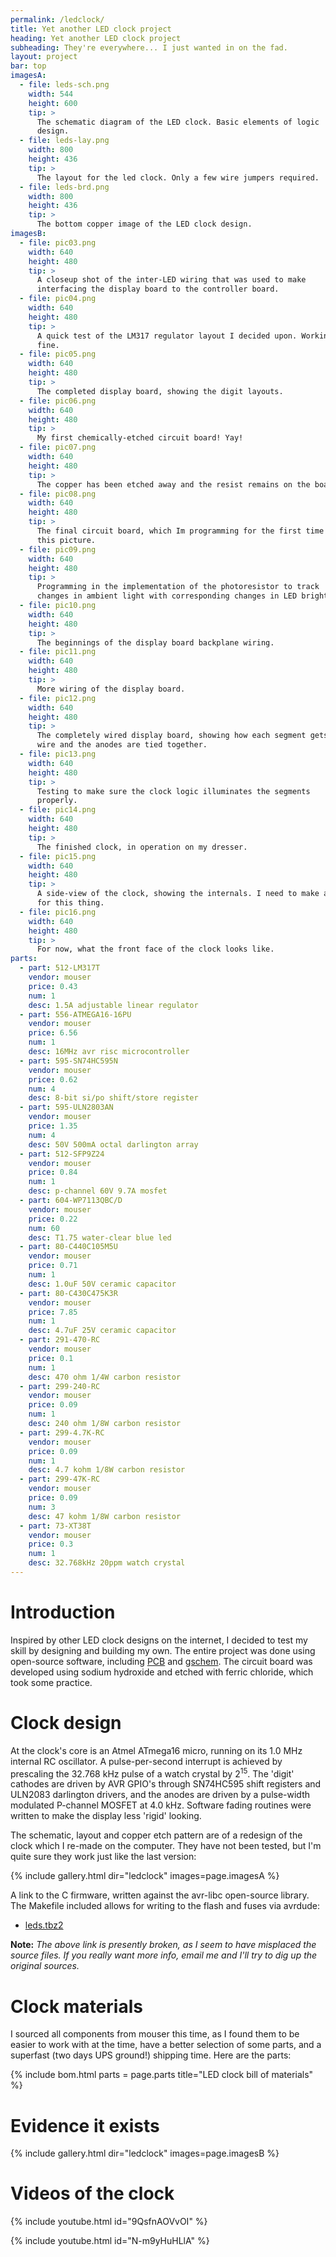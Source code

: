 ```yaml
---
permalink: /ledclock/
title: Yet another LED clock project
heading: Yet another LED clock project
subheading: They're everywhere... I just wanted in on the fad.
layout: project
bar: top
imagesA:
  - file: leds-sch.png
    width: 544
    height: 600
    tip: >
      The schematic diagram of the LED clock. Basic elements of logic
      design.
  - file: leds-lay.png
    width: 800
    height: 436
    tip: >
      The layout for the led clock. Only a few wire jumpers required.
  - file: leds-brd.png
    width: 800
    height: 436
    tip: >
      The bottom copper image of the LED clock design.
imagesB:
  - file: pic03.png
    width: 640
    height: 480
    tip: >
      A closeup shot of the inter-LED wiring that was used to make
      interfacing the display board to the controller board.
  - file: pic04.png
    width: 640
    height: 480
    tip: >
      A quick test of the LM317 regulator layout I decided upon. Working
      fine.
  - file: pic05.png
    width: 640
    height: 480
    tip: >
      The completed display board, showing the digit layouts.
  - file: pic06.png
    width: 640
    height: 480
    tip: >
      My first chemically-etched circuit board! Yay!
  - file: pic07.png
    width: 640
    height: 480
    tip: >
      The copper has been etched away and the resist remains on the board.
  - file: pic08.png
    width: 640
    height: 480
    tip: >
      The final circuit board, which Im programming for the first time in
      this picture.
  - file: pic09.png
    width: 640
    height: 480
    tip: >
      Programming in the implementation of the photoresistor to track
      changes in ambient light with corresponding changes in LED brightness.
  - file: pic10.png
    width: 640
    height: 480
    tip: >
      The beginnings of the display board backplane wiring.
  - file: pic11.png
    width: 640
    height: 480
    tip: >
      More wiring of the display board.
  - file: pic12.png
    width: 640
    height: 480
    tip: >
      The completely wired display board, showing how each segment gets a
      wire and the anodes are tied together.
  - file: pic13.png
    width: 640
    height: 480
    tip: >
      Testing to make sure the clock logic illuminates the segments
      properly.
  - file: pic14.png
    width: 640
    height: 480
    tip: >
      The finished clock, in operation on my dresser.
  - file: pic15.png
    width: 640
    height: 480
    tip: >
      A side-view of the clock, showing the internals. I need to make a case
      for this thing.
  - file: pic16.png
    width: 640
    height: 480
    tip: >
      For now, what the front face of the clock looks like.
parts:
  - part: 512-LM317T
    vendor: mouser
    price: 0.43
    num: 1
    desc: 1.5A adjustable linear regulator
  - part: 556-ATMEGA16-16PU
    vendor: mouser
    price: 6.56
    num: 1
    desc: 16MHz avr risc microcontroller
  - part: 595-SN74HC595N
    vendor: mouser
    price: 0.62
    num: 4
    desc: 8-bit si/po shift/store register
  - part: 595-ULN2803AN
    vendor: mouser
    price: 1.35
    num: 4
    desc: 50V 500mA octal darlington array
  - part: 512-SFP9Z24
    vendor: mouser
    price: 0.84
    num: 1
    desc: p-channel 60V 9.7A mosfet
  - part: 604-WP7113QBC/D
    vendor: mouser
    price: 0.22
    num: 60
    desc: T1.75 water-clear blue led
  - part: 80-C440C105M5U
    vendor: mouser
    price: 0.71
    num: 1
    desc: 1.0uF 50V ceramic capacitor
  - part: 80-C430C475K3R
    vendor: mouser
    price: 7.85
    num: 1
    desc: 4.7uF 25V ceramic capacitor
  - part: 291-470-RC
    vendor: mouser
    price: 0.1
    num: 1
    desc: 470 ohm 1/4W carbon resistor
  - part: 299-240-RC
    vendor: mouser
    price: 0.09
    num: 1
    desc: 240 ohm 1/8W carbon resistor
  - part: 299-4.7K-RC
    vendor: mouser
    price: 0.09
    num: 1
    desc: 4.7 kohm 1/8W carbon resistor
  - part: 299-47K-RC
    vendor: mouser
    price: 0.09
    num: 3
    desc: 47 kohm 1/8W carbon resistor
  - part: 73-XT38T
    vendor: mouser
    price: 0.3
    num: 1
    desc: 32.768kHz 20ppm watch crystal
---
```


# Introduction

Inspired by other LED clock designs on the internet, I decided to test my
skill by designing and building my own. The entire project was done using
open-source software, including [PCB](http://pcb.gpleda.org/) and
[gschem](http://www.gpleda.org/tools/gschem/). The circuit board was
developed using sodium hydroxide and etched with ferric chloride, which took
some practice.

# Clock design

At the clock's core is an Atmel ATmega16 micro, running on its 1.0 MHz
internal RC oscillator. A pulse-per-second interrupt is achieved by
prescaling the 32.768 kHz pulse of a watch crystal by 2<sup>15</sup>. The
'digit' cathodes are driven by AVR GPIO's through SN74HC595 shift registers
and ULN2083 darlington drivers, and the anodes are driven by a pulse-width
modulated P-channel MOSFET at 4.0 kHz. Software fading routines were written
to make the display less 'rigid' looking.

The schematic, layout and copper etch pattern are of a redesign of the clock
which I re-made on the computer. They have not been tested, but I'm quite
sure they work just like the last version:

{% include gallery.html dir="ledclock" images=page.imagesA %}

A link to the C firmware, written against the avr-libc open-source library.
The Makefile included allows for writing to the flash and fuses via avrdude:

 * [leds.tbz2]({{site.db}}ledclock/leds.tbz2)

**Note:** _The above link is presently broken, as I seem to have misplaced
the source files. If you really want more info, email me and I'll try to
dig up the original sources._

# Clock materials

I sourced all components from mouser this time, as I found them to be easier
to work with at the time, have a better selection of some parts, and a
superfast (two days UPS ground!) shipping time. Here are the parts:

{% include bom.html parts = page.parts 
   title="LED clock bill of materials" %}

# Evidence it exists

{% include gallery.html dir="ledclock" images=page.imagesB %}

# Videos of the clock

{% include youtube.html id="9QsfnAOVvOI" %}

{% include youtube.html id="N-m9yHuHLlA" %}

